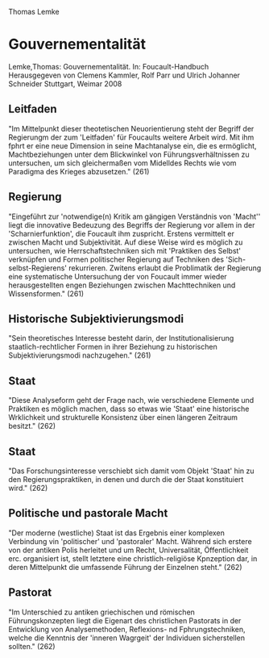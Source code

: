 Thomas Lemke

Gouvernementalität
==================
Lemke,Thomas: Gouvernementalität.
In: Foucault-Handbuch
Herausgegeven von Clemens Kammler, Rolf Parr und Ulrich Johanner Schneider
Stuttgart, Weimar 2008

Leitfaden
---------
"Im Mittelpunkt dieser theotetischen Neuorientierung steht der Begriff der Regierungm der zum 'Leitfaden' für Foucaults weitere Arbeit wird. Mit ihm fphrt er eine neue Dimension in seine Machtanalyse ein, die es ermöglicht, Machtbeziehungen unter dem Blickwinkel von Führungsverhältnissen zu untersuchen, um sich gleichermaßen vom Midelldes Rechts wie vom Paradigma des Krieges abzusetzen."
(261)

Regierung
---------
"Eingeführt zur 'notwendige(n) Kritik am gängigen Verständnis von 'Macht'' liegt die innovative Bedeuzung des Begriffs der Regierung vor allem in der 'Scharnierfunktion', die Foucault ihm zuspricht. Erstens vermittelt er zwischen Macht und Subjektivität. Auf diese Weise wird es möglich zu untersuchen, wie Herrschaftstechniken sich mit 'Praktiken des Selbst' verknüpfen und Formen politischer Regierung auf Techniken des 'Sich-selbst-Regierens' rekurrieren. Zwitens erlaubt die Problimatik der Regierung eine systematische Untersuchung der von Foucault immer wieder herausgestellten engen Beziehungen zwischen Machttechniken und Wissensformen."
(261)

Historische Subjektivierungsmodi
--------------------------------
"Sein theoretisches Interesse besteht darin, der Institutionalisierung staatlich-rechtlicher Formen in ihrer Beziehung zu historischen Subjektivierungsmodi nachzugehen."
(261)

Staat
-----
"Diese Analyseform geht der Frage nach, wie verschiedene Elemente und Praktiken es möglich machen, dass so etwas wie 'Staat' eine historische Wrklichkeit und strukturelle Konsistenz über einen längeren Zeitraum besitzt."
(262)

Staat
-----
"Das Forschungsinteresse verschiebt sich damit vom Objekt 'Staat' hin zu den Regierungspraktiken, in denen und durch die der Staat konstituiert wird."
(262)

Politische und pastorale Macht
------------------------------
"Der moderne (westliche) Staat ist das Ergebnis einer komplexen Verbindung vin 'politischer' und 'pastoraler' Macht. Während sich erstere von der antiken Polis herleitet und um Recht, Universalität, Öffentlichkeit erc. organisiert ist, stellt letztere eine christlich-religiöse Kpnzeption dar, in deren Mittelpunkt die umfassende Führung der Einzelnen steht."
(262)

Pastorat
--------
"Im Unterschied zu antiken griechischen und römischen Führungskonzepten liegt die Eigenart des christlichen Pastorats in der Entwicklung von Analysemethoden, Reflexions- nd Fphrungstechniken, welche die Kenntnis der 'inneren Wagrgeit' der Individuen sicherstellen sollten."
(262)

